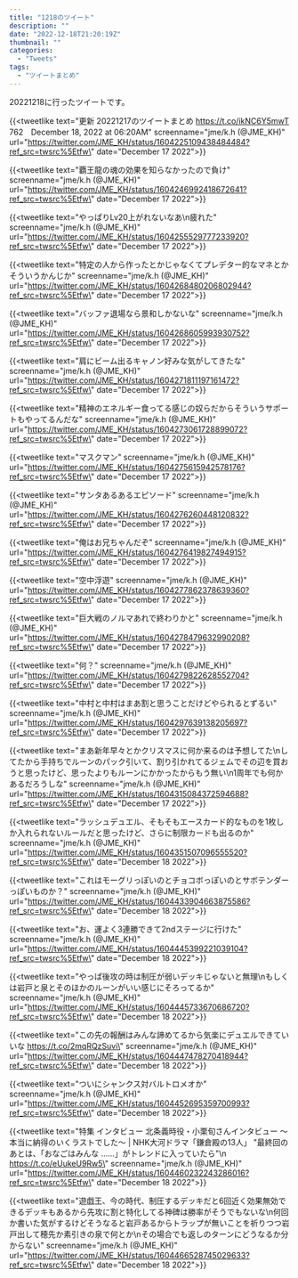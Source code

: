 ```yaml
---
title: "1218のツイート"
description: ""
date: "2022-12-18T21:20:19Z"
thumbnail: ""
categories:
  - "Tweets"
tags:
  - "ツイートまとめ"
---
```

20221218に行ったツイートです。
<!--more-->
{{<tweetlike text=\"更新 20221217のツイートまとめ https://t.co/ikNC6Y5mwT 762　December 18, 2022 at 06:20AM\" screenname=\"jme/k.h (@JME_KH)\" url=\"https://twitter.com/JME_KH/status/1604225109438484484?ref_src=twsrc%5Etfw\" date=\"December 17 2022\">}}

{{<tweetlike text=\"覇王龍の魂の効果を知らなかったので負け\" screenname=\"jme/k.h (@JME_KH)\" url=\"https://twitter.com/JME_KH/status/1604246992418672641?ref_src=twsrc%5Etfw\" date=\"December 17 2022\">}}

{{<tweetlike text=\"やっぱりLv20上がれないなあ\n疲れた\" screenname=\"jme/k.h (@JME_KH)\" url=\"https://twitter.com/JME_KH/status/1604255529777233920?ref_src=twsrc%5Etfw\" date=\"December 17 2022\">}}

{{<tweetlike text=\"特定の人から作ったとかじゃなくてプレデター的なマネとかそういうかんじか\" screenname=\"jme/k.h (@JME_KH)\" url=\"https://twitter.com/JME_KH/status/1604268480206802944?ref_src=twsrc%5Etfw\" date=\"December 17 2022\">}}

{{<tweetlike text=\"バッファ退場なら景和しかないな\" screenname=\"jme/k.h (@JME_KH)\" url=\"https://twitter.com/JME_KH/status/1604268605993930752?ref_src=twsrc%5Etfw\" date=\"December 17 2022\">}}

{{<tweetlike text=\"肩にビーム出るキャノン好みな気がしてきたな\" screenname=\"jme/k.h (@JME_KH)\" url=\"https://twitter.com/JME_KH/status/1604271811197161472?ref_src=twsrc%5Etfw\" date=\"December 17 2022\">}}

{{<tweetlike text=\"精神のエネルギー食ってる感じの奴らだからそういうサポートもやってるんだな\" screenname=\"jme/k.h (@JME_KH)\" url=\"https://twitter.com/JME_KH/status/1604273061728899072?ref_src=twsrc%5Etfw\" date=\"December 17 2022\">}}

{{<tweetlike text=\"マスクマン\" screenname=\"jme/k.h (@JME_KH)\" url=\"https://twitter.com/JME_KH/status/1604275615942578176?ref_src=twsrc%5Etfw\" date=\"December 17 2022\">}}

{{<tweetlike text=\"サンタあるあるエピソード\" screenname=\"jme/k.h (@JME_KH)\" url=\"https://twitter.com/JME_KH/status/1604276260448120832?ref_src=twsrc%5Etfw\" date=\"December 17 2022\">}}

{{<tweetlike text=\"俺はお兄ちゃんだぞ\" screenname=\"jme/k.h (@JME_KH)\" url=\"https://twitter.com/JME_KH/status/1604276419827494915?ref_src=twsrc%5Etfw\" date=\"December 17 2022\">}}

{{<tweetlike text=\"空中浮遊\" screenname=\"jme/k.h (@JME_KH)\" url=\"https://twitter.com/JME_KH/status/1604277862378639360?ref_src=twsrc%5Etfw\" date=\"December 17 2022\">}}

{{<tweetlike text=\"巨大戦のノルマあれで終わりかと\" screenname=\"jme/k.h (@JME_KH)\" url=\"https://twitter.com/JME_KH/status/1604278479632990208?ref_src=twsrc%5Etfw\" date=\"December 17 2022\">}}

{{<tweetlike text=\"何？\" screenname=\"jme/k.h (@JME_KH)\" url=\"https://twitter.com/JME_KH/status/1604279822628552704?ref_src=twsrc%5Etfw\" date=\"December 17 2022\">}}

{{<tweetlike text=\"中村と中村はまあ割と思うことだけどやられるとずるい\" screenname=\"jme/k.h (@JME_KH)\" url=\"https://twitter.com/JME_KH/status/1604297639138205697?ref_src=twsrc%5Etfw\" date=\"December 17 2022\">}}

{{<tweetlike text=\"まあ新年早々とかクリスマスに何か来るのは予想してた\nしてたから手持ちでルーンのパック引いて、割り引かれてるジェムでその辺を買おうと思ったけど、思ったよりもルーンにかかったからもう無い\n1周年でも何かあるだろうしな\" screenname=\"jme/k.h (@JME_KH)\" url=\"https://twitter.com/JME_KH/status/1604315084372594688?ref_src=twsrc%5Etfw\" date=\"December 17 2022\">}}

{{<tweetlike text=\"ラッシュデュエル、そもそもエースカード的なものを1枚しか入れられないルールだと思ったけど、さらに制限カードも出るのか\" screenname=\"jme/k.h (@JME_KH)\" url=\"https://twitter.com/JME_KH/status/1604351507096555520?ref_src=twsrc%5Etfw\" date=\"December 18 2022\">}}

{{<tweetlike text=\"これはモーグリっぽいのとチョコボっぽいのとサボテンダーっぽいものか？\" screenname=\"jme/k.h (@JME_KH)\" url=\"https://twitter.com/JME_KH/status/1604433904663875586?ref_src=twsrc%5Etfw\" date=\"December 18 2022\">}}

{{<tweetlike text=\"お、運よく3連勝できて2ndステージに行けた\" screenname=\"jme/k.h (@JME_KH)\" url=\"https://twitter.com/JME_KH/status/1604445399221039104?ref_src=twsrc%5Etfw\" date=\"December 18 2022\">}}

{{<tweetlike text=\"やっぱ後攻の時は制圧が弱いデッキじゃないと無理\nもしくは岩戸と泉とそのほかのルーンがいい感じにそろってるか\" screenname=\"jme/k.h (@JME_KH)\" url=\"https://twitter.com/JME_KH/status/1604445733670686720?ref_src=twsrc%5Etfw\" date=\"December 18 2022\">}}

{{<tweetlike text=\"この先の報酬はみんな諦めてるから気楽にデュエルできていいな https://t.co/2mqRQzSuvi\" screenname=\"jme/k.h (@JME_KH)\" url=\"https://twitter.com/JME_KH/status/1604447478270418944?ref_src=twsrc%5Etfw\" date=\"December 18 2022\">}}

{{<tweetlike text=\"ついにシャンクス対バルトロメオか\" screenname=\"jme/k.h (@JME_KH)\" url=\"https://twitter.com/JME_KH/status/1604452695359700993?ref_src=twsrc%5Etfw\" date=\"December 18 2022\">}}

{{<tweetlike text=\"特集 インタビュー 北条義時役・小栗旬さんインタビュー ～本当に納得のいくラストでした～ | NHK大河ドラマ「鎌倉殿の13人」 \"最終回のあとは、「おなごはみんな ……」がトレンドに入っていたら\"\n https://t.co/eUukeU9Rw5\" screenname=\"jme/k.h (@JME_KH)\" url=\"https://twitter.com/JME_KH/status/1604460232243286016?ref_src=twsrc%5Etfw\" date=\"December 18 2022\">}}

{{<tweetlike text=\"遊戯王、今の時代、制圧するデッキだと6回近く効果無効できるデッキもあるから先攻に割と特化してる神碑は勝率がそうでもないな\n何回か書いた気がするけどそうなると岩戸あるからトラップが無いことを祈りつつ岩戸出して穂先か素引きの泉で何とか\nその場合でも返しのターンにどうなるか分からない\" screenname=\"jme/k.h (@JME_KH)\" url=\"https://twitter.com/JME_KH/status/1604466528745029633?ref_src=twsrc%5Etfw\" date=\"December 18 2022\">}}


